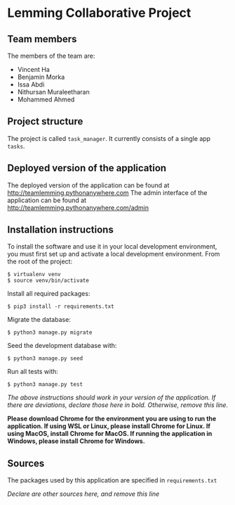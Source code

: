   # Lemming Collaborative Project

## Team members
The members of the team are:
- Vincent Ha
- Benjamin Morka
- Issa Abdi
- Nithursan Muraleetharan
- Mohammed Ahmed

## Project structure
The project is called `task_manager`.  It currently consists of a single app `tasks`.

## Deployed version of the application
The deployed version of the application can be found at http://teamlemming.pythonanywhere.com
The admin interface of the application can be found at http://teamlemming.pythonanywhere.com/admin 

## Installation instructions
To install the software and use it in your local development environment, you must first set up and activate a local development environment.  From the root of the project:

```
$ virtualenv venv
$ source venv/bin/activate
```

Install all required packages:

```
$ pip3 install -r requirements.txt
```

Migrate the database:

```
$ python3 manage.py migrate
```

Seed the development database with:

```
$ python3 manage.py seed
```

Run all tests with:
```
$ python3 manage.py test
```

*The above instructions should work in your version of the application.  If there are deviations, declare those here in bold.  Otherwise, remove this line.*

**Please download Chrome for the environment you are using to run the application. If using WSL or Linux, please install Chrome for Linux. If using MacOS, install Chrome for MacOS. If running the application in Windows, please install Chrome for Windows.**



## Sources
The packages used by this application are specified in `requirements.txt`

*Declare are other sources here, and remove this line*
